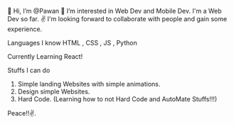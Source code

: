 👋 Hi, I’m @Pawan
 👀 I’m interested in Web Dev and Mobile Dev. I'm a Web Dev so far.
 ✌  I'm looking forward to collaborate with people and gain some experience.
 
 
 Languages I know 
  HTML , CSS , JS , Python
  
  Currently Learning React!
  
 Stuffs I can do
  1. Simple landing Websites with simple animations.
  2. Design simple Websites.
  3. Hard Code. (Learning how to not Hard Code and AutoMate Stuffs!!!)
  
  Peace!!✌.
  

<!---
PawanArasu/PawanArasu is a ✨ special ✨ repository because its `README.md` (this file) appears on your GitHub profile.
You can click the Preview link to take a look at your changes.
--->
